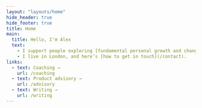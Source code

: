 ```yaml
---
layout: "layouts/home"
hide_header: true
hide_footer: true
title: Home
main:
  title: Hello, I'm Alex
  text:
    - I support people exploring [fundamental personal growth and change](/coaching), and I advise startups on building [world-class B2B products](/advisory).
    - I live in London, and here’s [how to get in touch](/contact).
links:
  - text: Coaching →
    url: /coaching
  - text: Product advisory →
    url: /advisory
  - text: Writing →
    url: /writing
---
```


